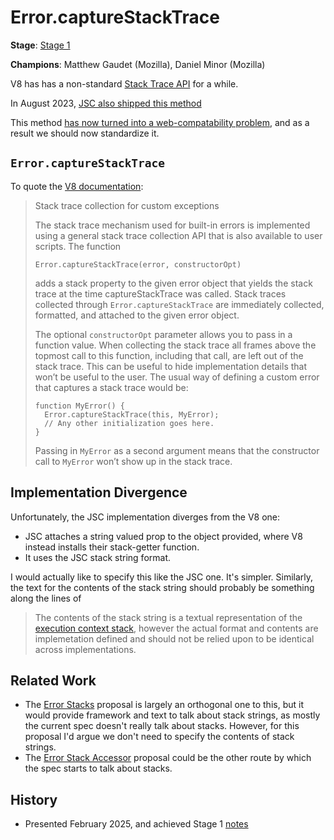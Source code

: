 # Error.captureStackTrace

**Stage**: [Stage 1](https://tc39.es/process-document/)

**Champions**: Matthew Gaudet (Mozilla), Daniel Minor (Mozilla)


V8 has has a non-standard [Stack Trace API](https://v8.dev/docs/stack-trace-api) for a while.

In August 2023, [JSC also shipped this method](https://github.com/WebKit/WebKit/commit/997e074bb35ed07b69c9b821141c91dd548e0d02)

This method [has now turned into a web-compatability problem](https://bugzilla.mozilla.org/show_bug.cgi?id=1886820), and as a result we should now standardize it.

## `Error.captureStackTrace`

To quote the [V8 documentation](https://v8.dev/docs/stack-trace-api):

> Stack trace collection for custom exceptions
>
> The stack trace mechanism used for built-in errors is implemented using a general stack trace collection API that is also available to user scripts. The function
>
>     Error.captureStackTrace(error, constructorOpt)
>
> adds a stack property to the given error object that yields the stack trace at the time captureStackTrace was called. Stack traces collected through `Error.captureStackTrace` are immediately collected, formatted, and attached to the given error object.
>
> The optional `constructorOpt` parameter allows you to pass in a function value. When collecting the stack trace all frames above the topmost call to this function, including that call, are left out of the stack trace. This can be useful to hide implementation details that won’t be useful to the user. The usual way of defining a custom error that captures a stack trace would be:
>
>     function MyError() {
>       Error.captureStackTrace(this, MyError);
>       // Any other initialization goes here.
>     }
>
> Passing in `MyError` as a second argument means that the constructor call to `MyError` won’t show up in the stack trace.

## Implementation Divergence

Unfortunately, the JSC implementation diverges from the V8 one:

- JSC attaches a string valued prop to the object provided, where V8 instead installs their stack-getter function.
- It uses the JSC stack string format.

I would actually like to specify this like the JSC one. It's simpler. Similarly, the text for the contents of the stack string should probably be something along the lines of

> The contents of the stack string is a textual representation of the [execution context stack](https://tc39.es/ecma262/#execution-context-stack), however the actual format and contents are implemetation defined and should not be relied upon to be identical across implementations.


## Related Work

- The [Error Stacks](https://github.com/tc39/proposal-error-stacks) proposal is largely an orthogonal one to this, but it would provide framework and text to talk about stack strings, as mostly the current spec doesn't really talk about stacks. However, for this proposal I'd argue we don't need to specify the contents of stack strings.
- The [Error Stack Accessor](https://github.com/tc39/proposal-error-stack-accessor) proposal could be the other route by which the spec starts to talk about stacks.

## History
- Presented February 2025, and achieved Stage 1 [notes](https://github.com/tc39/notes/blob/main/meetings/2025-02/february-19.md#errorcapturestacktrace-for-stage-1)
